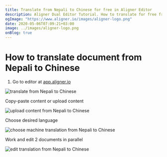 ```yaml
---
title: Translate from Nepali to Chinese for free in Aligner Editor
description: Aligner Dual Editor Tutorial. How to translate for free from Nepali to Chinese. Aligner is multilingual document management platform. 
ogImage: "https://www.aligner.io/images/aligner-logo.png"
date: 2020-05-06T07:09:21+03:00
image: ../images/aligner-logo.png
onBlog: true
---
```


# How to translate document from Nepali to Chinese

1. Go to editor at [app.aligner.io](https://app.aligner.io "Aligner App web page")

![translate from Nepali to Chinese](../aligner-blank-editor.png "translate from Nepali to Chinese")

Copy-paste content or upload content

![upload content from Nepali to Chinese](../aligner-uploaded-document.png "upload content from Nepali to Chinese")

Choose desired language

![choose machine translation from Nepali to Chinese](../aligner-language-dropdown.png "choose machine translation from Nepali to Chinese")

Work and edit 2 documents in parallel

![edit translation from Nepali to Chinese](../aligner-double-sitded-editor.png "edit translation from Nepali to Chinese")

